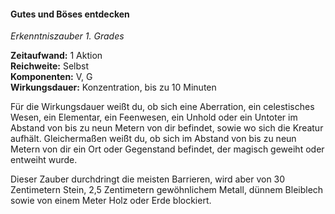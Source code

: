 #### Gutes und Böses entdecken
<!-- markdownlint-disable link-image-reference-definitions -->
<!-- spell-checker:words added amount avoids casting concentration damage different duration emphasis ends english false formula hour halves hours kommagetrennt mechanics minutes reaction ritual same saving school somatic special spell throw true wording wotc -->
<!-- spell-checker:words evil good -->
[_metadata_:spell_name]:- "Gutes und Böses entdecken"
[_metadata_:spell_name_english]:- "Detect Evil and Good"
[_metadata_:spell_school]:- "Erkenntniszauber"
[_metadata_:spell_level]:- "1"
[_metadata_:casting_time_amount]:- "1"
[_metadata_:casting_time_unit]:- "Aktion"
[_metadata_:ritual]:- "false"
[_metadata_:range]:- "Selbst"
[_metadata_:target]:- "dich selbst"
[_metadata_:components_verbal]:- "true"
[_metadata_:components_somatic]:- "true"
[_metadata_:components_material]:- "false"
[_metadata_:concentration]:- "true"
[_metadata_:duration]:- "Konzentration, bis zu 10 Minuten"
[_metadata_:compared_to_wotc_srd_5.1]:- "mechanics_same_wording_same"
[_metadata_:compared_to_a5e_srd]:- "mechanics_different_wording_different"
<!-- markdownlint-disable-next-line no-emphasis-as-heading -->
_Erkenntniszauber 1. Grades_

**Zeitaufwand:** 1 Aktion \
**Reichweite:** Selbst \
**Komponenten:** V, G \
**Wirkungsdauer:** Konzentration, bis zu 10 Minuten

Für die Wirkungsdauer weißt du, ob sich eine Aberration, ein celestisches Wesen, ein Elementar, ein Feenwesen, ein Unhold oder ein Untoter im Abstand von bis zu neun Metern von dir befindet, sowie wo sich die Kreatur aufhält.
Gleichermaßen weißt du, ob sich im Abstand von bis zu neun Metern von dir ein Ort oder Gegenstand befindet, der magisch geweiht oder entweiht wurde.

Dieser Zauber durchdringt die meisten Barrieren, wird aber von 30 Zentimetern Stein, 2,5 Zentimetern gewöhnlichem Metall, dünnem Bleiblech sowie von einem Meter Holz oder Erde blockiert.
